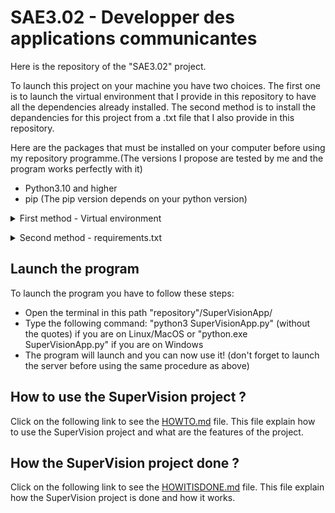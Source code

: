 # SAE3.02 - Developper des applications communicantes
Here is the repository of the "SAE3.02" project.

To launch this project on your machine you have two choices. The first one is to launch the virtual environment that I provide in this repository to have all the dependencies already installed. The second method is to install the depandencies for this project from a .txt file that I also provide in this repository.

Here are the packages that must be installed on your computer before using my repository programme.(The versions I propose are tested by me and the program works perfectly with it)
- Python3.10 and higher
- pip (The pip version depends on your python version) 

<details>
<summary>First method - Virtual environment</summary>
<b> To launch the virtual environment you have to follow these steps:</b>
<li>Download the repository</li>
<li>Open the terminal in the repository folder</li>
<li>Type the following command: "source VirtualEnvironment/bin/activate" (without the quotes) if you are on Linux/MacOS or "VirtualEnvironment\Scripts\activate" if you are on Windows</li>
<b>And that's it, you can now launch the program!</b> (For information to leave the virtual environment you have to type the following command: "deactivate" (without the quotes))
</details>
<p></p>
<details>
<summary>Second method - requirements.txt</summary>
<b>To install the dependencies from the .txt file you have to follow these steps:</b>
<li>Download the repository</li>
<li>Open the terminal in the repository folder</li>
<li>Type the following command: "pip install -r requirements.txt" (without the quotes)</li>
<b>And that's it, you can now launch the program!</b>
</details>
<p></p>


## Launch the program
To launch the program you have to follow these steps:
- Open the terminal in this path "repository"/SuperVisionApp/
- Type the following command: "python3 SuperVisionApp.py" (without the quotes) if you are on Linux/MacOS or "python.exe SuperVisionApp.py" if you are on Windows
- The program will launch and you can now use it! (don't forget to launch the server before using the same procedure as above)

## How to use the SuperVision project ?
Click on the following link to see the [HOWTO.md](HOWTO.md) file. This file explain how to use the SuperVision project and what are the features of the project. 

## How the SuperVision project done ?
Click on the following link to see the [HOWITISDONE.md](HOWITISDONE.md) file. This file explain how the SuperVision project is done and how it works.